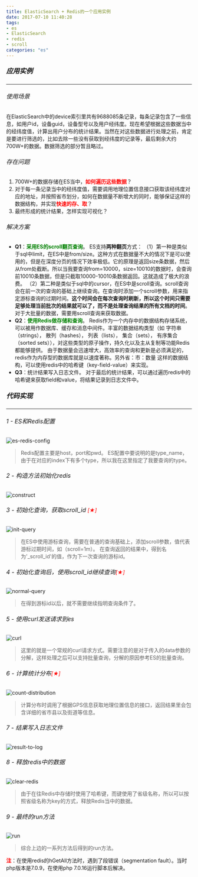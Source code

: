 ```yaml
---
title: ElasticSearch + Redis的一个应用实例
date: 2017-07-10 11:40:28
tags:
- es
- ElasticSearch
- redis
- scroll
categories: "es"
---
```

##### <font size=4>应用实例</font>
***
###### <font size=3>使用场景</font>
在ElasticSearch中的device索引里共有9688085条记录，每条记录包含了一些信息，如用户id，设备guid，设备型号以及用户经纬度。现在希望根据这些数据当中的经纬度值，计算出用户分布的统计结果。当然在对这些数据进行处理之前，肯定是要进行筛选的，比如去除一些没有获取到经纬度的记录等，最后剩余大约700W+的数据。数据筛选的部分暂且略过。
<!--more-->
###### <font size=3>存在问题</font>
1. 700W+的数据存储在ES当中，<font color=red>**如何遍历这些数据**</font>？
2. 对于每一条记录当中的经纬度值，需要调用地理位置信息接口获取该经纬度对应的地址，并按照省市划分，如何在数据量不断增大的同时，能够保证这样的数据结构，并实现<font color=red>**快速的存、取**</font>？
3. 最终形成的统计结果，怎样实现可视化？

###### <font size=3>解决方案</font>
- **Q1**：<font color=green>**采用ES的scroll翻页查询**</font>。
ES支持**两种翻页**方式：
（1）第一种是类似于sql中limit，在ES中是from/size。这种方式在数据量不大的情况下是可以使用的，但是在深度分页的情况下效率极低。它的原理是返回size条数据，然后从from处截断。所以当我要查询from=10000，size=10010的数据时，会查询前10010条数据，但是只截取10000-10010条数据返回。这就造成了极大的浪费。
（2）第二种是类似于sql中的cursor，在ES中是scroll查询。scroll查询会在前一次的查询的基础上继续查询。在查询时添加一个scroll参数，用来指定游标查询的过期时间。**这个时间会在每次查询时刷新，所以这个时间只需要足够处理当前批次的结果就可以了，而不是处理查询结果的所有文档的时间**。对于大批量的数据，需要用scroll查询来获取数据。
- **Q2**：<font color=green>**使用Redis做存储和查询**</font>。
Redis作为一个内存中的数据结构存储系统，可以被用作数据库、缓存和消息中间件。丰富的数据结构类型（如 字符串（strings）， 散列（hashes）， 列表（lists）， 集合（sets）， 有序集合（sorted sets）），对这些类型的原子操作，持久化以及主从复制等功能Redis都能够提供。
由于数据量会迅速增大，高效率的查询和更新是必须满足的，redis作为内存型的数据库就是以速度著称。另外省：市：数量 这样的数据结构，可以使用redis中的哈希键（key-field-value）来实现。
- **Q3**：统计结果写入日志文件。
对于最后的统计结果，可以通过遍历redis中的哈希键来获取field和value，将结果记录到日志文件中。

##### <font size=4>代码实现</font>
***
###### <font size=3> 1 - ES和Redis配置</font>
![es-redis-config](/img/2017/07/10/es-redis-config.png)
> Redis配置主要是host，port和pwd。
> ES配置中要说明的是type_name，由于在对应的index下有多个type，所以我在这里指定了我要查询的type。

###### <font size=3>2 - 构造方法初始化redis</font>
![construct](/img/2017/07/10/construct.png)

###### <font size=3>3 - 初始化查询，获取scroll_id </font><font color=red>[★]</font>
![init-query](/img/2017/07/10/init-query.png)
> 在ES中使用游标查询，需要在普通的查询基础上，添加scroll参数，值代表游标过期时间，如（scroll=1m）。
> 在查询返回的结果中，得到名为'_scroll_id'的值，作为下一次查询的游标id。

###### <font size=3>4 - 初始化查询后，使用scroll_id继续查询</font><font color=red>[★]</font>
![normal-query](/img/2017/07/10/normal-query.png)
> 在得到游标id以后，就不需要继续指明查询条件了。

###### <font size=3>5 - 使用curl发送请求到es</font>
![curl](/img/2017/07/10/curl.png)
> 这里的就是一个常规的curl请求方式。需要注意的是对于传入的data参数的分解，这样处理之后可以支持批量查询，分解的原因参考ES的批量查询。

###### <font size=3>6 - 计算统计分布</font><font color=red>[★]</font>
![count-distribution](/img/2017/07/10/count-distribution.png)
> 计算分布时调用了根据GPS信息获取地理位置信息的接口，返回结果里会包含详细的省市县以及街道等信息。

###### <font size=3>7 - 结果写入日志文件</font>
![result-to-log](/img/2017/07/10/result-to-log.png)

###### <font size=3>8 - 释放redis中的数据</font>
![clear-redis](/img/2017/07/10/clear-redis.png)
> 由于在往Redis中存储时使用了哈希键，而键使用了省级名称，所以可以按照省级名称为key的方式，释放Redis当中的数据。

###### <font size=3>9 - 最终的run方法</font>
![run](/img/2017/07/10/run.png)
> 综合上边的一系列方法后得到的run方法。

<font color=red>**注**</font>：在使用redis的hGetAll方法时，遇到了段错误（segmentation fault）。当时php版本是7.0.9，在使用php 7.0.16运行脚本后解决。



